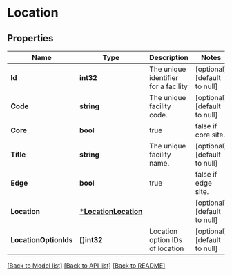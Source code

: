 # Location

## Properties
Name | Type | Description | Notes
------------ | ------------- | ------------- | -------------
**Id** | **int32** | The unique identifier for a facility | [optional] [default to null]
**Code** | **string** | The unique facility code. | [optional] [default to null]
**Core** | **bool** | true|false if core site. | [optional] [default to null]
**Title** | **string** | The unique facility name. | [optional] [default to null]
**Edge** | **bool** | true|false if edge site. | [optional] [default to null]
**Location** | [***LocationLocation**](Location_location.md) |  | [optional] [default to null]
**LocationOptionIds** | **[]int32** | Location option IDs of location | [optional] [default to null]

[[Back to Model list]](../README.md#documentation-for-models) [[Back to API list]](../README.md#documentation-for-api-endpoints) [[Back to README]](../README.md)


